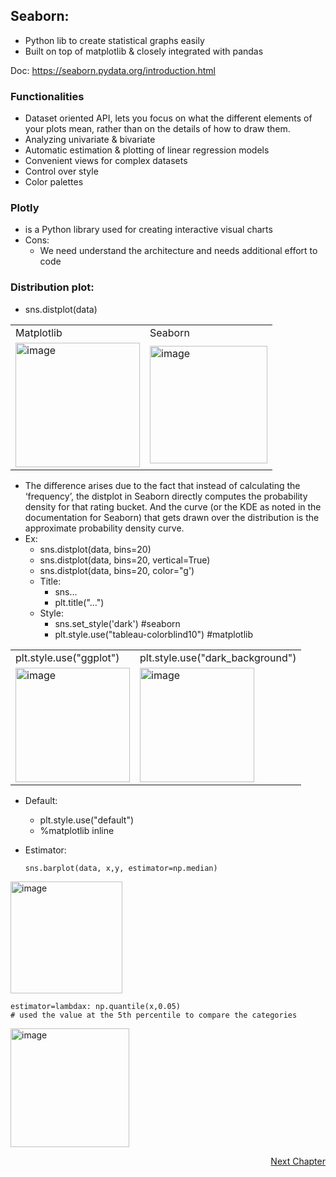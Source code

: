 ## Seaborn:

- Python lib to create statistical graphs easily
- Built on top of matplotlib & closely integrated with pandas

Doc: https://seaborn.pydata.org/introduction.html

### Functionalities
- Dataset oriented API,  lets you focus on what the different elements of your plots mean, rather than on the details of how to draw them.
- Analyzing univariate & bivariate
- Automatic estimation & plotting of linear regression models
- Convenient views for complex datasets
- Control over style
- Color palettes

### Plotly 
- is a Python library used for creating interactive visual charts
- Cons:
	- We need understand the architecture and needs additional effort to code


### Distribution plot:
- sns.distplot(data)
	
<table>
	<tr>
		<td>Matplotlib</td>
		<td>Seaborn</td>
	</tr>
	<tr>
		<td><img width="199" alt="image" src="https://user-images.githubusercontent.com/10133554/188859006-8c42273c-0239-4851-aef1-f254543829d9.png"></td>
		<td><img width="188" alt="image" src="https://user-images.githubusercontent.com/10133554/188858982-b521a727-44eb-4b2c-98b9-664079771b4d.png"></td>
	</tr>
</table>


- The difference arises due to the fact that instead of calculating the ‘frequency’, the distplot in Seaborn directly computes the probability density for that rating bucket. And the curve (or the KDE as noted in the documentation for Seaborn) that gets drawn over the distribution is the approximate probability density curve.
- Ex:
  - sns.distplot(data, bins=20)
  - sns.distplot(data, bins=20, vertical=True)
  - sns.distplot(data, bins=20, color="g') 
  - Title:
	- sns…
	- plt.title("…")
  - Style:
	- sns.set_style('dark') #seaborn
	- plt.style.use("tableau-colorblind10") #matplotlib

<table>
	<tr>
		<td>plt.style.use("ggplot") </td>
		<td>plt.style.use("dark_background") </td>
	</tr>
	<tr>
		<td><img width="183" alt="image" src="https://user-images.githubusercontent.com/10133554/188859863-78c0e601-1e7f-48c6-b2f9-26974acb9165.png"></td>
		<td><img width="183" alt="image" src="https://user-images.githubusercontent.com/10133554/188859948-a1e63eec-f142-4087-8f27-0beee7570daa.png"></td>
	</tr>
</table>

   - Default:
	  - plt.style.use("default")
	  - %matplotlib inline

   - Estimator:
	  ```
	  sns.barplot(data, x,y, estimator=np.median)
	  ```
	
<img width="179" alt="image" src="https://user-images.githubusercontent.com/10133554/188882154-ad712a2a-2239-4460-b99a-4095bd6fa2d0.png">

	estimator=lambdax: np.quantile(x,0.05)
	# used the value at the 5th percentile to compare the categories
<img width="190" alt="image" src="https://user-images.githubusercontent.com/10133554/188882183-8eaaf5bb-cfe1-4cd3-a989-02ec1e6d794b.png">


<p align="right">
   <a href="./1.3.3.2 Seaborn Charts.md">Next Chapter</a>
</p>
